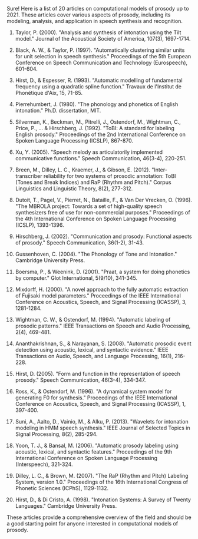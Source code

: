Sure! Here is a list of 20 articles on computational models of prosody up to 2021. These articles cover various aspects of prosody, including its modeling, analysis, and application in speech synthesis and recognition.

1. Taylor, P. (2000). "Analysis and synthesis of intonation using the Tilt model." Journal of the Acoustical Society of America, 107(3), 1697-1714.

2. Black, A. W., & Taylor, P. (1997). "Automatically clustering similar units for unit selection in speech synthesis." Proceedings of the 5th European Conference on Speech Communication and Technology (Eurospeech), 601-604.

3. Hirst, D., & Espesser, R. (1993). "Automatic modelling of fundamental frequency using a quadratic spline function." Travaux de l'Institut de Phonétique d'Aix, 15, 71-85.

4. Pierrehumbert, J. (1980). "The phonology and phonetics of English intonation." Ph.D. dissertation, MIT.

5. Silverman, K., Beckman, M., Pitrelli, J., Ostendorf, M., Wightman, C., Price, P., ... & Hirschberg, J. (1992). "ToBI: A standard for labeling English prosody." Proceedings of the 2nd International Conference on Spoken Language Processing (ICSLP), 867-870.

6. Xu, Y. (2005). "Speech melody as articulatorily implemented communicative functions." Speech Communication, 46(3-4), 220-251.

7. Breen, M., Dilley, L. C., Kraemer, J., & Gibson, E. (2012). "Inter-transcriber reliability for two systems of prosodic annotation: ToBI (Tones and Break Indices) and RaP (Rhythm and Pitch)." Corpus Linguistics and Linguistic Theory, 8(2), 277-312.

8. Dutoit, T., Pagel, V., Pierret, N., Bataille, F., & Van Der Vrecken, O. (1996). "The MBROLA project: Towards a set of high-quality speech synthesizers free of use for non-commercial purposes." Proceedings of the 4th International Conference on Spoken Language Processing (ICSLP), 1393-1396.

9. Hirschberg, J. (2002). "Communication and prosody: Functional aspects of prosody." Speech Communication, 36(1-2), 31-43.

10. Gussenhoven, C. (2004). "The Phonology of Tone and Intonation." Cambridge University Press.

11. Boersma, P., & Weenink, D. (2001). "Praat, a system for doing phonetics by computer." Glot International, 5(9/10), 341-345.

12. Mixdorff, H. (2000). "A novel approach to the fully automatic extraction of Fujisaki model parameters." Proceedings of the IEEE International Conference on Acoustics, Speech, and Signal Processing (ICASSP), 3, 1281-1284.

13. Wightman, C. W., & Ostendorf, M. (1994). "Automatic labeling of prosodic patterns." IEEE Transactions on Speech and Audio Processing, 2(4), 469-481.

14. Ananthakrishnan, S., & Narayanan, S. (2008). "Automatic prosodic event detection using acoustic, lexical, and syntactic evidence." IEEE Transactions on Audio, Speech, and Language Processing, 16(1), 216-228.

15. Hirst, D. (2005). "Form and function in the representation of speech prosody." Speech Communication, 46(3-4), 334-347.

16. Ross, K., & Ostendorf, M. (1996). "A dynamical system model for generating F0 for synthesis." Proceedings of the IEEE International Conference on Acoustics, Speech, and Signal Processing (ICASSP), 1, 397-400.

17. Suni, A., Aalto, D., Vainio, M., & Alku, P. (2013). "Wavelets for intonation modeling in HMM speech synthesis." IEEE Journal of Selected Topics in Signal Processing, 8(2), 285-294.

18. Yoon, T. J., & Bansal, M. (2006). "Automatic prosody labeling using acoustic, lexical, and syntactic features." Proceedings of the 9th International Conference on Spoken Language Processing (Interspeech), 321-324.

19. Dilley, L. C., & Brown, M. (2007). "The RaP (Rhythm and Pitch) Labeling System, version 1.0." Proceedings of the 16th International Congress of Phonetic Sciences (ICPhS), 1129-1132.

20. Hirst, D., & Di Cristo, A. (1998). "Intonation Systems: A Survey of Twenty Languages." Cambridge University Press.

These articles provide a comprehensive overview of the field and should be a good starting point for anyone interested in computational models of prosody.